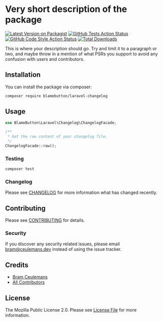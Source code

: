# Very short description of the package

[![Latest Version on Packagist](https://img.shields.io/packagist/v/blamebutton/laravel-changelog.svg?style=flat-square)](https://packagist.org/packages/blamebutton/laravel-changelog)
[![GitHub Tests Action Status](https://img.shields.io/github/workflow/status/blamebutton/laravel-changelog/phpunit?label=tests)](https://github.com/blamebutton/laravel-changelog/actions?query=workflow%3Arun-tests+branch%3Amain)
[![GitHub Code Style Action Status](https://img.shields.io/github/workflow/status/blamebutton/laravel-changelog/php-cs-fixer?label=code%20style)](https://github.com/blamebutton/laravel-changelog/actions?query=workflow%3A"Check+%26+fix+styling"+branch%3Amain)
[![Total Downloads](https://img.shields.io/packagist/dt/blamebutton/laravel-changelog.svg?style=flat-square)](https://packagist.org/packages/blamebutton/laravel-changelog)

This is where your description should go. Try and limit it to a paragraph or two, and maybe throw in a mention of what PSRs you support to avoid any confusion with users and contributors.

## Installation

You can install the package via composer:

```bash
composer require blamebutton/laravel-changelog
```

## Usage

```php
use BlameButton\Laravel\Changelog\ChangelogFacade;

/** 
 * Get the raw content of your changelog file. 
 */
ChangelogFacade::raw();
```

### Testing

```bash
composer test
```

### Changelog

Please see [CHANGELOG](CHANGELOG.md) for more information what has changed recently.

## Contributing

Please see [CONTRIBUTING](CONTRIBUTING.md) for details.

### Security

If you discover any security related issues, please email bram@ceulemans.dev instead of using the issue tracker.

## Credits

-   [Bram Ceulemans](https://github.com/blamebutton)
-   [All Contributors](../../contributors)

## License

The Mozilla Public License 2.0. Please see [License File](LICENSE.md) for more information.
